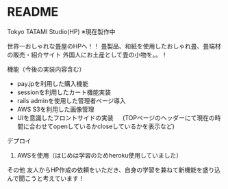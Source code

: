 # README

Tokyo TATAMI Studio(HP)
※現在製作中

世界一おしゃれな畳屋のHPへ！！
畳製品、和紙を使用したおしゃれ畳、畳端材の販売・紹介サイト 外国人にお土産として畳の小物を。。！  

機能（今後の実装内容含む）
* pay.jpを利用した購入機能
* sessionを利用したカート機能実装
* rails adminを使用した管理者ページ導入
* AWS S3を利用した画像管理
* UIを意識したフロントサイドの実装 　 (TOPページのヘッダーにて現在の時間に合わせてopenしているかcloseしているかを表示など)
 

デプロイ
 
1. AWSを使用（はじめは学習のためheroku使用していました）  

その他
友人からHP作成の依頼をいただき、自身の学習を兼ねて新機能を盛り込んで聞こうと考えています！
